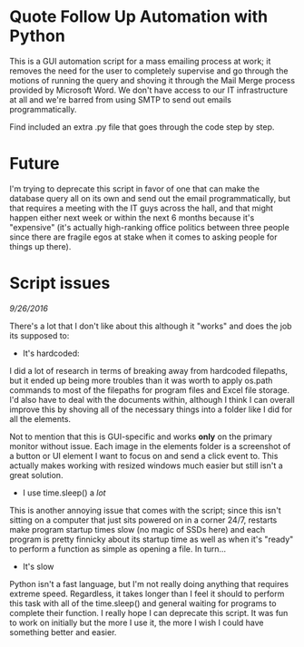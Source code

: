 # Quote Follow Up Automation with Python

This is a GUI automation script for a mass emailing process at work; it removes the need for the user to completely supervise and go through the motions of running the query and shoving it through the Mail Merge process provided by Microsoft Word. We don't have access to our IT infrastructure at all and we're barred from using SMTP to send out emails programmatically. 

Find included an extra .py file that goes through the code step by step.

# Future
I'm trying to deprecate this script in favor of one that can make the database query all on its own and send out the email programmatically, but that requires a meeting with the IT guys across the hall, and that might happen either next week or within the next 6 months because it's "expensive" (it's actually high-ranking office politics between three people since there are fragile egos at stake when it comes to asking people for things up there).

# Script issues
*9/26/2016*

There's a lot that I don't like about this although it "works" and does the job its supposed to:
- It's hardcoded:

I did a lot of research in terms of breaking away from hardcoded filepaths, but it ended up being more troubles than it was worth to apply os.path commands to most of the filepaths for program files and Excel file storage. I'd also have to deal with the documents within, although I think I can overall improve this by shoving all of the necessary things into a folder like I did for all the elements.
   
Not to mention that this is GUI-specific and works **only** on the primary monitor without issue. Each image in the elements folder is a screenshot of a button or UI element I want to focus on and send a click event to. This actually makes working with resized windows much easier but still isn't a great solution.
   
- I use time.sleep() a *lot*

This is another annoying issue that comes with the script; since this isn't sitting on a computer that just sits powered on in a corner 24/7, restarts make program startup times slow (no magic of SSDs here) and each program is pretty finnicky about its startup time as well as when it's "ready" to perform a function as simple as opening a file. In turn...
   
- It's slow

Python isn't a fast language, but I'm not really doing anything that requires extreme speed. Regardless, it takes longer than I feel it should to perform this task with all of the time.sleep() and general waiting for programs to complete their function. I really hope I can deprecate this script. It was fun to work on initially but the more I use it, the more I wish I could have something better and easier.